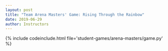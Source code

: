 ```yaml
---
layout: post
title: "Team Arena Masters' Game: Rising Through the Rainbow"
date: 2019-06-29
author: Instructors
---
```


{% include codeinclude.html file='student-games/arena-masters/game.py' %}
